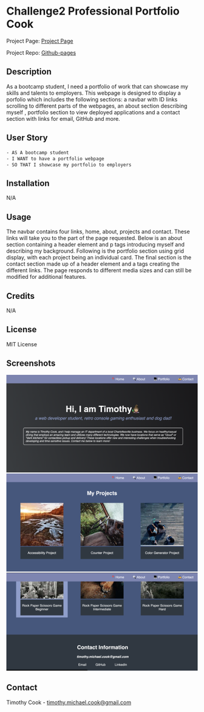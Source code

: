 # Challenge2 Professional Portfolio Cook

Project Page: [Project Page](https://timothymichaelcook.github.io/challenge2-professional-portfolio-cook/)

Project Repo: [Github-pages](https://github.com/timothymichaelcook/challenge2-professional-portfolio-cook)

## Description

As a bootcamp student, I need a portfolio of work that can showcase my skills and talents to employers. This webpage is designed to display a porfolio which includes the following sections: a navbar with ID links scrolling to different parts of the webpages, an about section describing myself , portfolio section to view deployed applications and a contact section with links for email, GitHub and more. 

## User Story

```
- AS A bootcamp student 
- I WANT to have a portfolio webpage
- SO THAT I showcase my portfolio to employers
```

## Installation

N/A

## Usage

The navbar contains four links, home, about, projects and contact. These links will take you to the part of the page requested. Below is an about section containing a header element and p tags introducing myself and describing my background. Following is the portfolio section using grid display, with each project being an individual card. The final section is the contact section made up of a header element and a tags creating the different links. The page responds to different media sizes and can still be modified for additional features. 


## Credits

N/A

## License

MIT License

## Screenshots

![Project Screenshot](./assets/images/screenshot1.png)
![Project Screenshot](./assets/images/screenshot2.png)
![Project Screenshot](./assets/images/screenshot3.png)

## Contact
Timothy Cook - timothy.michael.cook@gmail.com



